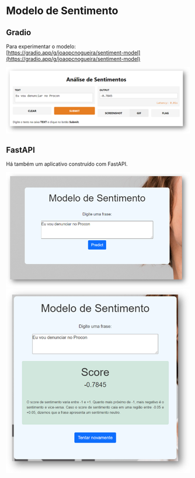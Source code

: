 # Modelo de Sentimento

## Gradio
Para experimentar o modelo: [https://gradio.app/g/joaopcnogueira/sentiment-model](https://gradio.app/g/joaopcnogueira/sentiment-model)

![gradio-form](static/img/form-gradio.png)

## FastAPI
Há também um aplicativo construído com FastAPI. 


![form](static/img/form.png)
![response](static/img/response.png)